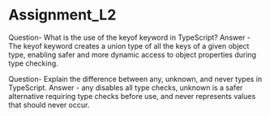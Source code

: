 # Assignment_L2

Question-  What is the use of the keyof keyword in TypeScript?
Answer -  The keyof keyword creates a union type of all the keys of a given object type, enabling safer and more dynamic access to object properties during type checking.

Question- Explain the difference between any, unknown, and never types in TypeScript.
Answer - any disables all type checks, unknown is a safer alternative requiring type checks before use, and never represents values that should never occur.